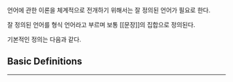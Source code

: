 
언어에 관한 이론을 체계적으로 전개하기 위해서는 잘 정의된 언어가 필요로 한다.

잘 정의된 언어를 형식 언어라고 부르며 보통 [[문장]]의 집합으로 정의된다.

기본적인 정의는 다음과 같다.

## **Basic Definitions** 
--- 
